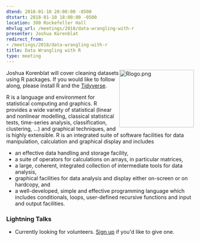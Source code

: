 ```yaml
---
dtend: 2018-01-10 20:00:00 -0500
dtstart: 2018-01-10 18:00:00 -0500
location: 300 Rockefeller Hall
mhvlug_url: /meetings/2018/data-wrangling-with-r
presenter: Joshua Korenblat
redirect_from:
- /meetings/2018/data-wrangling-with-r
title: Data Wrangling with R
type: meeting
---
```



<img alt="Rlogo.png" src="/sites/default/files/Rlogo.png" style="width: 200px; height: 155px; float: right;" />Joshua Korenblat will cover cleaning datasets using R packages. If you would like to follow along, please install R and the [Tidyverse](https://www.tidyverse.org).

R is a language and environment for statistical computing and graphics. R provides a wide variety of statistical (linear and nonlinear modelling, classical statistical tests, time-series analysis, classification, clustering, …) and graphical techniques, and is highly extensible. R is an integrated suite of software facilities for data manipulation, calculation and graphical display and includes
- an effective data handling and storage facility,
- a suite of operators for calculations on arrays, in particular matrices,
- a large, coherent, integrated collection of intermediate tools for data analysis,
- graphical facilities for data analysis and display either on-screen or on hardcopy, and
- a well-developed, simple and effective programming language which includes conditionals, loops, user-defined recursive functions and input and output facilities.

### Lightning Talks
- Currently looking for volunteers. [Sign up](http://mhvlug.org/contact/Lightning-Talk) if you'd like to give one.